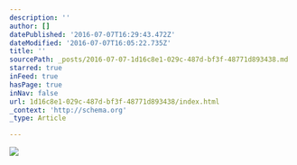 ```yaml
---
description: ''
author: []
datePublished: '2016-07-07T16:29:43.472Z'
dateModified: '2016-07-07T16:05:22.735Z'
title: ''
sourcePath: _posts/2016-07-07-1d16c8e1-029c-487d-bf3f-48771d893438.md
starred: true
inFeed: true
hasPage: true
inNav: false
url: 1d16c8e1-029c-487d-bf3f-48771d893438/index.html
_context: 'http://schema.org'
_type: Article

---
```

![](https://the-grid-user-content.s3-us-west-2.amazonaws.com/9284da15-e58c-4bef-a803-e1b012650e7d.jpg)